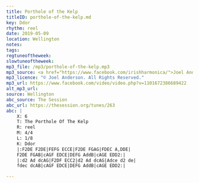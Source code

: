 ```yaml
---
title: Porthole of the Kelp
titleID: porthole-of-the-kelp.md
key: Ddor
rhythm: reel
date: 2019-05-09
location: Wellington
notes:
tags:
regtuneoftheweek:
slowtuneoftheweek:
mp3_file: /mp3/porthole-of-the-kelp.mp3
mp3_source: <a href="https://www.facebook.com/irishharmonica/">Joel Anderson</a>
mp3_licence: "© Joel Anderson. All Rights Reserved."
mp3_url: https://www.facebook.com/video/video.php?v=1101672386689422
alt_mp3_url:
source: Wellington
abc_source: The Session
abc_url: https://thesession.org/tunes/263
abc: |
    X: 6
    T: The Porthole Of The Kelp
    R: reel
    M: 4/4
    L: 1/8
    K: Ddor
    |:F2DE F2DE|FEFG ECCE|F2DE FGAG|FDEC A,DDE|
    F2DE FGAB|cAGF EDCE|DEFG AddB|cAGE EDD2:|
    |:d2 Ad dcAG|F2DF ECC2|d2 Ad dcAG|Adce d2 de|
    fdec dcAB|cAGF EDCE|DEFG AddB|cAGE EDD2:|

---
```

